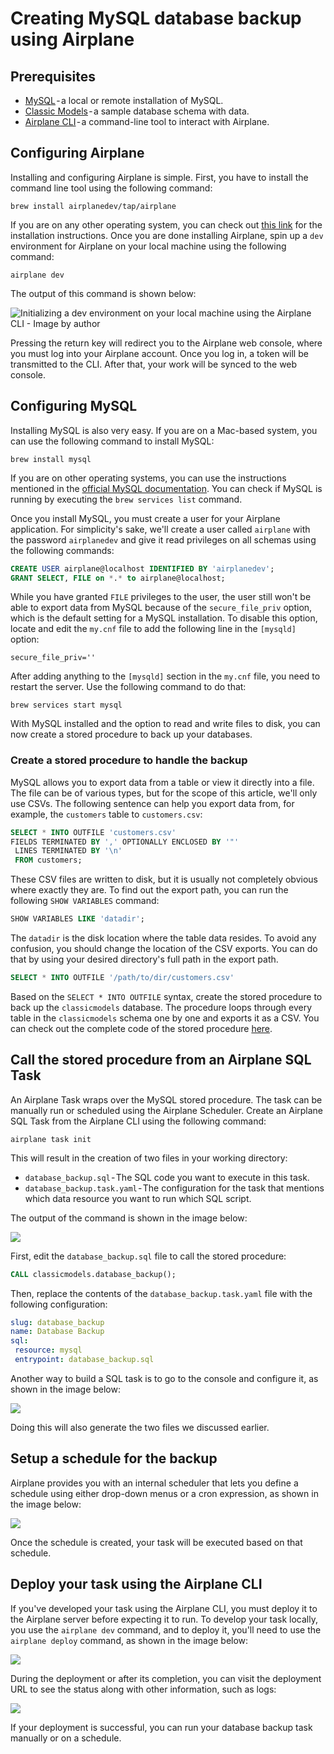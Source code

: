 # Creating MySQL database backup using Airplane

## Prerequisites

* [MySQL](https://dev.mysql.com/downloads/installer/) - a local or remote installation of MySQL.
* [Classic Models](https://github.com/hhorak/mysql-sample-db/blob/master/mysqlsampledatabase.sql) - a sample database schema with data.
* [Airplane CLI](https://docs.airplane.dev/platform/airplane-cli) - a command-line tool to interact with Airplane.

## Configuring Airplane

Installing and configuring Airplane is simple. First, you have to install the command line tool using the following command:

```shell
brew install airplanedev/tap/airplane
```

If you are on any other operating system, you can check out [this link](https://docs.airplane.dev/platform/airplane-cli) for the installation instructions.
Once you are done installing Airplane, spin up a `dev` environment for Airplane on your local machine using the following command:

```shell
airplane dev
```

The output of this command is shown below:

![Initializing a dev environment on your local machine using the Airplane CLI - Image by author](https://i.imgur.com/dE4ygkl.png)

Pressing the return key will redirect you to the Airplane web console, where you must log into your Airplane account. Once you log in, a token will be transmitted to the CLI. After that, your work will be synced to the web console.

## Configuring MySQL

Installing MySQL is also very easy. If you are on a Mac-based system, you can use the following command to install MySQL:

```shell
brew install mysql
```

If you are on other operating systems, you can use the instructions mentioned in the [official MySQL documentation](https://dev.mysql.com/doc/mysql-installation-excerpt/8.0/en/installing.html). You can check if MySQL is running by executing the `brew services list` command.

Once you install MySQL, you must create a user for your Airplane application. For simplicity's sake, we'll create a user called `airplane` with the password `airplanedev` and give it read privileges on all schemas using the following commands:

```sql
CREATE USER airplane@localhost IDENTIFIED BY 'airplanedev';
GRANT SELECT, FILE on *.* to airplane@localhost;
```

While you have granted `FILE` privileges to the user, the user still won't be able to export data from MySQL because of the `secure_file_priv` option, which is the default setting for a MySQL installation. To disable this option, locate and edit the `my.cnf` file to add the following line in the `[mysqld]` option:

```shell
secure_file_priv=''
```

After adding anything to the `[mysqld]` section in the `my.cnf` file, you need to restart the server. Use the following command to do that:

```shell
brew services start mysql
```

With MySQL installed and the option to read and write files to disk, you can now create a stored procedure to back up your databases.
### Create a stored procedure to handle the backup
MySQL allows you to export data from a table or view it directly into a file. The file can be of various types, but for the scope of this article, we'll only use CSVs. The following sentence can help you export data from, for example, the `customers` table to `customers.csv`:

```sql
SELECT * INTO OUTFILE 'customers.csv'
FIELDS TERMINATED BY ',' OPTIONALLY ENCLOSED BY '"'
 LINES TERMINATED BY '\n'
 FROM customers;
```

These CSV files are written to disk, but it is usually not completely obvious where exactly they are. To find out the export path, you can run the following `SHOW VARIABLES` command:

```sql
SHOW VARIABLES LIKE 'datadir';
```

The `datadir` is the disk location where the table data resides. To avoid any confusion, you should change the location of the CSV exports. You can do that by using your desired directory's full path in the export path.

```sql 
SELECT * INTO OUTFILE '/path/to/dir/customers.csv'
```

Based on the `SELECT * INTO OUTFILE` syntax, create the stored procedure to back up the `classicmodels` database. The procedure loops through every table in the `classicmodels` schema one by one and exports it as a CSV. You can check out the complete code of the stored procedure [here](https://github.com/kovid-r/airplane-mysql-backup/blob/main/backup_procedures.sql).

## Call the stored procedure from an Airplane SQL Task

An Airplane Task wraps over the MySQL stored procedure. The task can be manually run or scheduled using the Airplane Scheduler. Create an Airplane SQL Task from the Airplane CLI using the following command:

```shell
airplane task init
```

This will result in the creation of two files in your working directory:

* `database_backup.sql` - The SQL code you want to execute in this task.
* `database_backup.task.yaml` - The configuration for the task that mentions which data resource you want to run which SQL script.

The output of the command is shown in the image below:

![](https://i.imgur.com/dp7XRoq.png)

First, edit the `database_backup.sql` file to call the stored procedure:

```sql 
CALL classicmodels.database_backup();
```

Then, replace the contents of the `database_backup.task.yaml` file with the following configuration:

```yaml
slug: database_backup
name: Database Backup
sql:
 resource: mysql
 entrypoint: database_backup.sql
```

Another way to build a SQL task is to go to the console and configure it, as shown in the image below:

![](https://i.imgur.com/96pLu5m.png)

Doing this will also generate the two files we discussed earlier.

## Setup a schedule for the backup

Airplane provides you with an internal scheduler that lets you define a schedule using either drop-down menus or a cron expression, as shown in the image below:

![](https://i.imgur.com/WV87EVY.png)

Once the schedule is created, your task will be executed based on that schedule.

## Deploy your task using the Airplane CLI

If you've developed your task using the Airplane CLI, you must deploy it to the Airplane server before expecting it to run. To develop your task locally, you use the `airplane dev` command, and to deploy it, you'll need to use the `airplane deploy` command, as shown in the image below:

![](https://i.imgur.com/H6YzNRH.png)

During the deployment or after its completion, you can visit the deployment URL to see the status along with other information, such as logs:

![](https://i.imgur.com/vW3Viin.png)

If your deployment is successful, you can run your database backup task manually or on a schedule.
